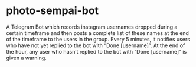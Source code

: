 # photo-sempai-bot
A Telegram Bot which records instagram usernames dropped during a certain timeframe and then posts a complete list of these names at the end of the timeframe to the users in the group. Every 5 minutes, it notifies users who have not yet replied to the bot with “Done [username]”. At the end of the hour, any user who hasn’t replied to the bot with “Done [username]” is given a warning.
